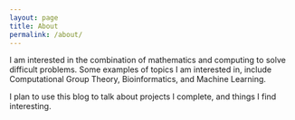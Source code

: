 ```yaml
---
layout: page
title: About
permalink: /about/
---
```


I am interested in the combination of mathematics and computing to solve difficult problems. Some examples of topics I am interested in, include Computational Group Theory, Bioinformatics, and Machine Learning. 

I plan to use this blog to talk about projects I complete, and things I find interesting.
 
